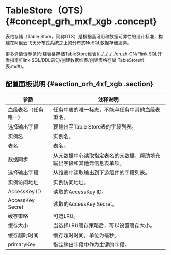 # TableStore（OTS） {#concept_grh_mxf_xgb .concept}

表格存储（Table Store，简称OTS）是根据高可用和数据可靠性的设计标准，构建在阿里云飞天分布式系统之上的分布式NoSQL数据存储服务。

更多详情请参见[创建表格存储TableStore维表](../../../../cn.zh-CN/Flink SQL开发指南/Flink SQL/DDL语句/创建数据维表/创建表格存储 TableStore维表.md#)。

## 配置面板说明 {#section_orh_4xf_xgb .section}

|参数|注释说明|
|--|----|
|血缘表名（任务唯一）|任务中表的唯一标志，不能与任务中其他血缘表重名。|
|选择输出字段|要输出至Table Store表的字段列表。|
|实例名|实例名。|
|表名|表名。|
|数据同步|从元数据中心读取指定表名的元数据，帮助填充输出字段和其他元信息表单项。|
|选择输出字段|从维表中读取输出到下游组件的字段列表。|
|实例访问地址|实例访问地址。|
|AccessKey ID|读取的AccessKey ID。|
|AccessKey Secret|读取的AccessKey Secret。|
|缓存策略|可选LRU。|
|缓存大小|当选择LRU缓存策略后，可以设置缓存大小。|
|缓存超时时间|缓存超时时间，单位为毫秒。|
|primaryKey|指定输出字段中作为主键的字段。|

